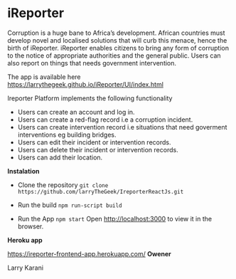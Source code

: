 # iReporter
Corruption is a huge bane to Africa’s development. African countries must develop novel and localised solutions that will curb this menace, hence the birth of iReporter. iReporter enables citizens to bring any form of corruption to the notice of appropriate authorities and the general public. Users can also report on things that needs government intervention.

The app is available here https://larrythegeek.github.io/iReporter/UI/index.html

Ireporter Platform implements the following  functionality

- Users can create an account and log in.
- Users can create a red-flag record i.e a corruption incident.
- Users can create intervention record i.e situations that need goverment interventions eg building bridges.
- Users can edit their incident or intervention records.
- Users can delete their incident or intervention records.
- Users can add their location.

__Instalation__

- Clone the repository
`git clone https://github.com/larryTheGeek/IreporterReactJs.git`

- Run the build
`npm run-script build`

- Run the App
  `npm start`
 Open [http://localhost:3000](http://localhost:3000) to view it in the browser.
 
__Heroku app__

https://ireporter-frontend-app.herokuapp.com/
__Owener__

Larry Karani

